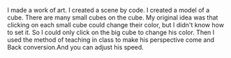 I made a work of art. I created a scene by code. I created a model of a cube. There are many small cubes on the cube. My original idea was that clicking on each small cube could change their color, but I didn't know how to set it. So I could only click on the big cube to change his color. Then I used the method of teaching in class to make his perspective come and Back conversion.And you can adjust his speed.
